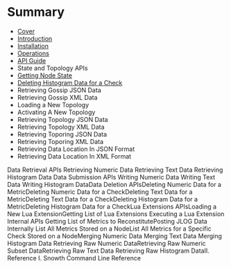 # Summary

* [Cover](README.md)
* [Introduction](chapter1.md)
* [Installation](installation.md)
* [Operations](operations.md)
* [API Guide](api.md)
 * State and Topology APIs
  * [Getting Node State](api/state.md)
 * [Deleting Histogram Data for a Check](api/delete-histogram-check.md)
 * Retrieving Gossip JSON Data
 * Retrieving Gossip XML Data
 * Loading a New Topology
 * Activating A New Topology
 * Retrieving Topology JSON Data
 * Retrieving Topology XML Data
 * Retrieving Toporing JSON Data
 * Retrieving Toporing XML Data
 * Retrieving Data Location In JSON Format
 * Retrieving Data Location In XML Format

Data Retrieval APIs
Retrieving Numeric Data Retrieving Text Data Retrieving Histogram Data Data Submission APIs Writing Numeric Data Writing Text Data Writing Histogram DataData Deletion APIsDeleting Numeric Data for a MetricDeleting Numeric Data for a CheckDeleting Text Data for a MetricDeleting Text Data for a CheckDeleting Histogram Data for a MetricDeleting Histogram Data for a CheckLua Extensions APIsLoading a New Lua ExtensionGetting List of Lua Extensions Executing a Lua Extension Internal APIs Getting List of Metrics to ReconstitutePosting JLOG Data Internally List All Metrics Stored on a NodeList All Metrics for a Specific Check Stored on a NodeMerging Numeric Data Merging Text Data Merging Histogram Data Retrieving Raw Numeric DataRetrieving Raw Numeric Subset DataRetrieving Raw Text Data Retrieving Raw Histogram DataII. Reference I. Snowth Command Line Reference  
